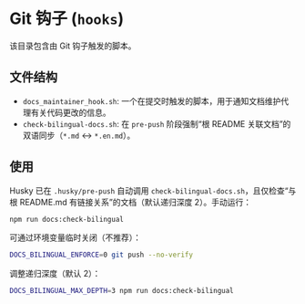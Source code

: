 # Git 钩子 (`hooks`)

该目录包含由 Git 钩子触发的脚本。

## 文件结构

- `docs_maintainer_hook.sh`: 一个在提交时触发的脚本，用于通知文档维护代理有关代码更改的信息。
- `check-bilingual-docs.sh`: 在 `pre-push`
  阶段强制“根 README 关联文档”的双语同步（`*.md` ↔ `*.en.md`）。

## 使用

Husky 已在 `.husky/pre-push` 自动调用
`check-bilingual-docs.sh`，且仅检查“与根 README.md 有链接关系”的文档（默认递归深度 2）。手动运行：

```bash
npm run docs:check-bilingual
```

可通过环境变量临时关闭（不推荐）：

```bash
DOCS_BILINGUAL_ENFORCE=0 git push --no-verify
```

调整递归深度（默认 2）：

```bash
DOCS_BILINGUAL_MAX_DEPTH=3 npm run docs:check-bilingual
```
